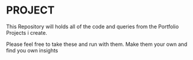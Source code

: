 # PROJECT
This Repository will holds all of the code and queries from the Portfolio Projects i create.

Please feel free to take these and run with them. Make them your own and find you own insights


